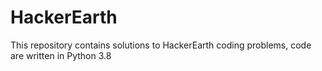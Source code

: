 # HackerEarth
This repository contains solutions to HackerEarth coding problems, code are written in Python 3.8
